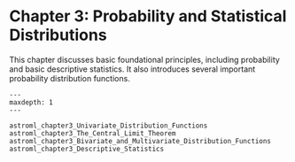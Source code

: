 # Chapter 3: Probability and Statistical Distributions

This chapter discusses basic foundational principles, including probability and basic descriptive
statistics. It also introduces several important probability distribution functions.


```{toctree}
---
maxdepth: 1
---

astroml_chapter3_Univariate_Distribution_Functions
astroml_chapter3_The_Central_Limit_Theorem
astroml_chapter3_Bivariate_and_Multivariate_Distribution_Functions
astroml_chapter3_Descriptive_Statistics
```
